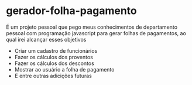 # gerador-folha-pagamento
É um projeto pessoal que pego meus conhecimentos de departamento pessoal com programação javascript para gerar folhas de pagamentos, ao qual irei alcançar esses objetivos

* Criar um cadastro de funcionários
* Fazer os cálculos dos proventos
* Fazer os cálculos dos descontos
* Mostrar ao usuário a folha de pagamento
* E entre outras adicições futuras
